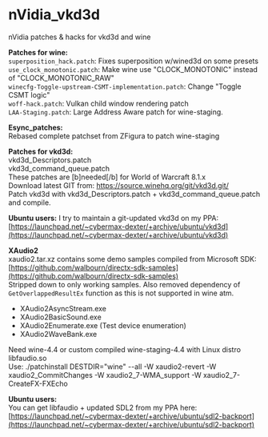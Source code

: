 # nVidia_vkd3d
nVidia patches &amp; hacks for vkd3d and wine

**Patches for wine:**  
`superposition_hack.patch`:		Fixes superposition w/wined3d on some presets  
`use_clock_monotonic.patch`:		Make wine use "CLOCK_MONOTONIC" instead of "CLOCK_MONOTONIC_RAW"  
`winecfg-Toggle-upstream-CSMT-implementation.patch`: Change "Toggle CSMT logic"  
`woff-hack.patch`:			Vulkan child window rendering patch  
`LAA-Staging.patch`:			Large Address Aware patch for wine-staging.  
 
**Esync_patches:**  
Rebased complete patchset from ZFigura to patch wine-staging  



**Patches for vkd3d:**  
vkd3d_Descriptors.patch  
vkd3d_command_queue.patch  
These patches are [b]needed[/b] for World of Warcraft 8.1.x  
Download latest GIT from: https://source.winehq.org/git/vkd3d.git/  
Patch vkd3d with vkd3d_Descriptors.patch + vkd3d_command_queue.patch and compile.  

**Ubuntu users:**
I try to maintain a git-updated vkd3d on my PPA: [https://launchpad.net/~cybermax-dexter/+archive/ubuntu/vkd3d](https://launchpad.net/~cybermax-dexter/+archive/ubuntu/vkd3d)  

**XAudio2**  
xaudio2.tar.xz contains some demo samples compiled from Microsoft SDK:  
[https://github.com/walbourn/directx-sdk-samples](https://github.com/walbourn/directx-sdk-samples)  
Stripped down to only working samples. Also removed dependency of `GetOverlappedResultEx` function as this is not supported in wine atm.  
 - XAudio2AsyncStream.exe  
 - XAudio2BasicSound.exe  
 - XAudio2Enumerate.exe (Test device enumeration)  
 - XAudio2WaveBank.exe  

Need wine-4.4 or custom compiled wine-staging-4.4 with Linux distro libfaudio.so  
Use: ./patchinstall DESTDIR="wine" --all -W xaudio2-revert -W xaudio2_CommitChanges -W xaudio2_7-WMA_support -W xaudio2_7-CreateFX-FXEcho  

**Ubuntu users:**  
You can get libfaudio + updated SDL2 from my PPA here: [https://launchpad.net/~cybermax-dexter/+archive/ubuntu/sdl2-backport](https://launchpad.net/~cybermax-dexter/+archive/ubuntu/sdl2-backport)  
